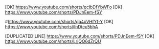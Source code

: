 
[OK] https://www.youtube.com/shorts/qcIbDfYbWFo
[OK] https://www.youtube.com/shorts/PDJnEem-fSY

#https://www.youtube.com/shorts/ga4xVHfYf-Y
[OK] https://www.youtube.com/shorts/ilnDtcu5bhA

[DUPLICATED LINE] https://www.youtube.com/shorts/PDJnEem-fSY
[OK] https://www.youtube.com/shorts/LrjQQ6dZrQU


